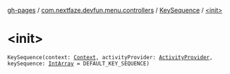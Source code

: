 [gh-pages](../../index.md) / [com.nextfaze.devfun.menu.controllers](../index.md) / [KeySequence](index.md) / [&lt;init&gt;](.)

# &lt;init&gt;

`KeySequence(context: `[`Context`](https://developer.android.com/reference/android/content/Context.html)`, activityProvider: `[`ActivityProvider`](../../com.nextfaze.devfun.internal/-activity-provider.md)`, keySequence: `[`IntArray`](https://kotlinlang.org/api/latest/jvm/stdlib/kotlin/-int-array/index.html)` = DEFAULT_KEY_SEQUENCE)`